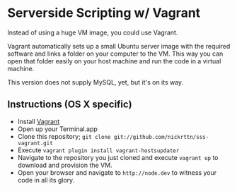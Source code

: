 # Serverside Scripting w/ Vagrant

Instead of using a huge VM image, you could use Vagrant.

Vagrant automatically sets up a small Ubuntu server image with the required software and links a folder on your computer to the VM. This way you can open that folder easily on your host machine and run the code in a virtual machine.

This version does not supply MySQL, yet, but it's on its way.

## Instructions (OS X specific)

- Install [Vagrant](https://www.vagrantup.com/downloads.html)
- Open up your Terminal.app
- Clone this repository; `git clone git://github.com/nickrttn/sss-vagrant.git`
- Execute `vagrant plugin install vagrant-hostsupdater`
- Navigate to the repository you just cloned and execute `vagrant up` to download and provision the VM.
- Open your browser and navigate to `http://node.dev` to witness your code in all its glory.
